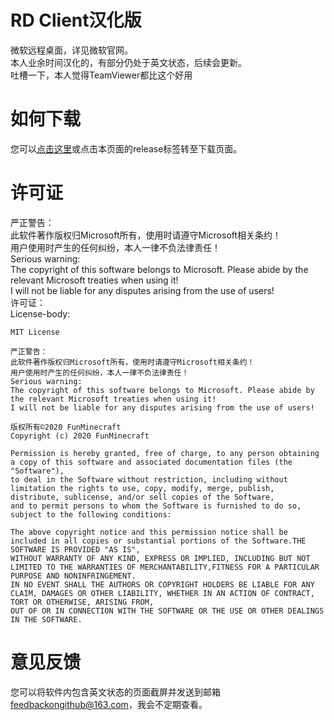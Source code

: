 # RD Client汉化版
微软远程桌面，详见微软官网。<br>
本人业余时间汉化的，有部分仍处于英文状态，后续会更新。<br>
吐槽一下，本人觉得TeamViewer都比这个好用
# 如何下载
您可以<a href="https://github.com/FunMinecraft/Microsoft_Remote_Desktop_Clients/releases">点击这里</a>或点击本页面的release标签转至下载页面。
# 许可证
严正警告：<br>
此软件著作版权归Microsoft所有，使用时请遵守Microsoft相关条约！<br>
用户使用时产生的任何纠纷，本人一律不负法律责任！<br>
Serious warning:<br>
The copyright of this software belongs to Microsoft. Please abide by the relevant Microsoft treaties when using it!<br>
I will not be liable for any disputes arising from the use of users!<br>
许可证：<br>
License-body:
    
    MIT License

    严正警告：
    此软件著作版权归Microsoft所有，使用时请遵守Microsoft相关条约！
    用户使用时产生的任何纠纷，本人一律不负法律责任！
    Serious warning:
    The copyright of this software belongs to Microsoft. Please abide by the relevant Microsoft treaties when using it!
    I will not be liable for any disputes arising from the use of users!

    版权所有©2020 FunMinecraft
    Copyright (c) 2020 FunMinecraft

    Permission is hereby granted, free of charge, to any person obtaining a copy of this software and associated documentation files (the "Software"),
    to deal in the Software without restriction, including without limitation the rights to use, copy, modify, merge, publish, distribute, sublicense, and/or sell copies of the Software,
    and to permit persons to whom the Software is furnished to do so, subject to the following conditions:

    The above copyright notice and this permission notice shall be included in all copies or substantial portions of the Software.THE SOFTWARE IS PROVIDED "AS IS",
    WITHOUT WARRANTY OF ANY KIND, EXPRESS OR IMPLIED, INCLUDING BUT NOT LIMITED TO THE WARRANTIES OF MERCHANTABILITY,FITNESS FOR A PARTICULAR PURPOSE AND NONINFRINGEMENT.
    IN NO EVENT SHALL THE AUTHORS OR COPYRIGHT HOLDERS BE LIABLE FOR ANY CLAIM, DAMAGES OR OTHER LIABILITY, WHETHER IN AN ACTION OF CONTRACT, TORT OR OTHERWISE, ARISING FROM,
    OUT OF OR IN CONNECTION WITH THE SOFTWARE OR THE USE OR OTHER DEALINGS IN THE SOFTWARE.
# 意见反馈
您可以将软件内包含英文状态的页面截屏并发送到邮箱 feedbackongithub@163.com，我会不定期查看。
